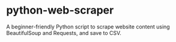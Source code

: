 # python-web-scraper
A beginner-friendly Python script to scrape website content using BeautifulSoup and Requests, and save to CSV.
